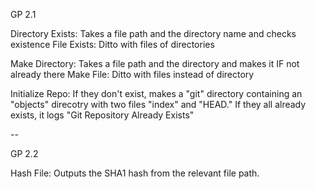 GP 2.1

Directory Exists: Takes a file path and the directory name and checks existence
File Exists: Ditto with files of directories

Make Directory: Takes a file path and the directory and makes it IF not already there
Make File: Ditto with files instead of directory

Initialize Repo: If they don't exist, makes a "git" directory containing an "objects" direcotry with two files "index" and "HEAD." If they all already exists, it logs "Git Repository Already Exists" 

--

GP 2.2

Hash File: Outputs the SHA1 hash from the relevant file path.